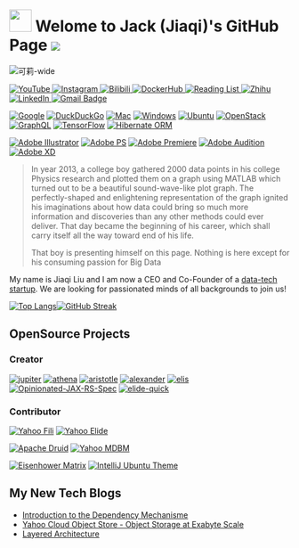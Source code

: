 <img src="https://emojis.slackmojis.com/emojis/images/1531849430/4246/blob-sunglasses.gif?1531849430" width="40"/> Welome to Jack (Jiaqi)'s GitHub Page ![](https://user-images.githubusercontent.com/16126939/174438007-b9adae25-baf8-42a7-bf39-83786435d397.gif)
========================================================================================================================================

![可莉-wide](https://user-images.githubusercontent.com/16126939/174437781-90b4808c-3033-470f-a286-7a174810fe2e.png)

[ ![YouTube](https://img.shields.io/badge/YouTube-FF0100?style=for-the-badge&logo=AdblockPlus&logoColor=white
) ](https://www.youtube.com/channel/UCftjbMLuz4ohH5v-hpZbt5w)
[ ![Instagram](https://img.shields.io/badge/Instagram-purple?style=for-the-badge&logo=instagram&logoColor=white
) ](https://www.instagram.com/jack20191124/)
[ ![Bilibili](https://img.shields.io/badge/Bilibili-00A1D6?style=for-the-badge&logo=bilibili&logoColor=white
) ](https://space.bilibili.com/1771839550)
[ ![DockerHub](https://img.shields.io/badge/DockerHub-2596EC?style=for-the-badge&logo=docker&logoColor=white
) ](https://hub.docker.com/r/jack20191124/)
[ ![Reading List](https://img.shields.io/badge/Reading%20List-0166FF?style=for-the-badge&logo=trello&logoColor=white
) ](https://trello.com/b/8OIIoyrS)
[ ![Zhihu](https://img.shields.io/badge/Zhihu-0166FF?style=for-the-badge&logo=zhihu&logoColor=white
) ](https://www.zhihu.com/people/jack20191124)
[ ![LinkedIn](https://img.shields.io/badge/LinkedIn-0A66C2?logo=linkedin&logoColor=white&style=for-the-badge
) ](https://www.linkedin.com/in/jack20191124/)
[![Gmail Badge](https://img.shields.io/badge/-jack20220723-c14438?style=for-the-badge&logo=Gmail&logoColor=white&link=mailto:jack20220723@gmail.com)](mailto:jack20220723@gmail.com)

[![Google](https://img.shields.io/badge/Google-deleted-inactive?style=for-the-badge&logo=google&logoColor=white)](https://github.com/tycrek/degoogle)
[![DuckDuckGo](https://img.shields.io/badge/DuckDuckGo-BEATS%20GOOGLE-active?style=for-the-badge&logo=duckduckgo&logoColor=white)](https://duckduckgo.com/)
[![Mac](https://img.shields.io/badge/macOS-informational?style=for-the-badge&logo=apple&logoColor=white)](https://en.wikipedia.org/wiki/MacOS)
[![Windows](https://img.shields.io/badge/Windows-0078D6?style=for-the-badge&logo=windows&logoColor=white)](https://en.wikipedia.org/wiki/Microsoft_Windows)
[![Ubuntu](https://img.shields.io/badge/Ubuntu-E95420?style=for-the-badge&logo=ubuntu&logoColor=white)](https://ubuntu.com/desktop)
[![OpenStack](https://img.shields.io/badge/OpenStack-EA1F45?style=for-the-badge&logo=OpenStack&logoColor=white
)](https://youtu.be/locCs2Duk5U)
[![GraphQL](https://img.shields.io/badge/GraphQL-DF0297?style=for-the-badge&logo=GraphQL&logoColor=white
)](https://graphql.org/)
[![TensorFlow](https://img.shields.io/badge/TensorFlow-FF6F00?style=for-the-badge&logo=tensorflow&logoColor=white
)](https://www.tensorflow.org/)
[![Hibernate ORM](https://img.shields.io/badge/Hibernate-59666C?style=for-the-badge&logo=Hibernate&logoColor=white)](https://hibernate.org/orm/)

[![Adobe Illustrator](https://img.shields.io/badge/Adobe%20Illustrator-FF9A00?style=for-the-badge&logo=adobe%20illustrator&logoColor=white)]()
[![Adobe PS](https://img.shields.io/badge/Adobe%20Photoshop-31A8FF?style=for-the-badge&logo=Adobe%20Photoshop&logoColor=black)](https://www.youtube.com/playlist?list=PL-CLnI8tPXu85VjEdXIvWVZONw4UbxVhN)
[![Adobe Premiere](https://img.shields.io/badge/Adobe%20Premiere%20Pro-9999FF?style=for-the-badge&logo=Adobe%20Premiere%20Pro&logoColor=white)](https://www.youtube.com/playlist?list=PL-CLnI8tPXu8lFklDi1SVDCbvtMdH_nc_)
[![Adobe Audition](https://img.shields.io/badge/Adobe%20Audition-9999FF?style=for-the-badge&logo=adobe%20audition&logoColor=white)]()
[![Adobe XD](https://img.shields.io/badge/Adobe%20XD-470137?style=for-the-badge&logo=Adobe%20XD&logoColor=#FF61F6)](https://www.youtube.com/playlist?list=PL-CLnI8tPXu-1OTN58mmJMqlFgsnQ4uTG)

> In year 2013, a college boy gathered 2000 data points in his college Physics research and plotted them on a graph using MATLAB which turned out to be a beautiful sound-wave-like plot graph. The perfectly-shaped and enlightening representation of the graph ignited his imaginations about how data could bring so much more information and discoveries than any other methods could ever deliver. That day became the beginning of his career, which shall carry itself all the way toward end of his life.
>
> That boy is presenting himself on this page. Nothing is here except for his consuming passion for Big Data

My name is Jiaqi Liu and I am now a CEO and Co-Founder of a [data-tech startup](https://github.com/stealth-tech-startup). We are looking for passionated minds of all backgrounds to join us!

[![Top Langs](https://github-readme-stats.vercel.app/api/top-langs/?username=QubitPi&count_private=true&theme=vue&hide_border=true&show_icons=true)](https://github.com/QubitPi?tab=repositories)[![GitHub Streak](http://github-readme-streak-stats.herokuapp.com?user=QubitPi&theme=vue&hide_border=true&date_format=M%20j%5B%2C%20Y%5D)](https://git.io/streak-stats)

OpenSource Projects
-------------------

### Creator

[![jupiter](https://github-readme-stats.vercel.app/api/pin/?username=QubitPi&repo=jupiter&show_owner=true&theme=vue)](https://github.com/QubitPi/jupiter)
[![athena](https://github-readme-stats.vercel.app/api/pin/?username=QubitPi&repo=athena&show_owner=true&theme=vue)](https://github.com/QubitPi/athena)
[![aristotle](https://github-readme-stats.vercel.app/api/pin/?username=QubitPi&repo=aristotle&show_owner=true&theme=vue)](https://github.com/QubitPi/aristotle)
[![alexander](https://github-readme-stats.vercel.app/api/pin/?username=QubitPi&repo=alexander&show_owner=true&theme=vue)](https://github.com/QubitPi/alexander)
[![elis](https://github-readme-stats.vercel.app/api/pin/?username=QubitPi&repo=elis&show_owner=true&theme=vue)](https://github.com/QubitPi/elis)
[![Opinionated-JAX-RS-Spec](https://github-readme-stats.vercel.app/api/pin/?username=QubitPi&repo=Opinionated-JAX-RS-Spec&show_owner=true&theme=vue)](https://github.com/QubitPi/Opinionated-JAX-RS-Spec)
[![elide-quick](https://github-readme-stats.vercel.app/api/pin/?username=QubitPi&repo=elide-quick&show_owner=true&theme=vue)](https://github.com/QubitPi/elide-quick)

### Contributor

[![Yahoo Fili](https://github-readme-stats.vercel.app/api/pin/?username=yahoo&repo=fili&show_owner=true&theme=vue)](https://github.com/yahoo/fili)
[![Yahoo Elide](https://github-readme-stats.vercel.app/api/pin/?username=yahoo&repo=elide&show_owner=true&theme=vue)](https://github.com/yahoo/elide)

[![Apache Druid](https://github-readme-stats.vercel.app/api/pin/?username=apache&repo=druid&show_owner=true&theme=vue)](https://github.com/apache/druid)
[![Yahoo MDBM](https://github-readme-stats.vercel.app/api/pin/?username=QubitPi&repo=mdbm&show_owner=true&theme=vue)](https://github.com/yahoo/mdbm)

[![Eisenhower Matrix](https://github-readme-stats.vercel.app/api/pin/?username=QubitPi&repo=time-management-eisenhower-matrix&show_owner=true&theme=vue)](https://github.com/QubitPi/time-management-eisenhower-matrix)
[![IntelliJ Ubuntu Theme](https://github-readme-stats.vercel.app/api/pin/?username=QubitPi&repo=intellij-theme-ubuntu&show_owner=true&theme=vue)](https://github.com/QubitPi/intellij-theme-ubuntu)

My New Tech Blogs
-----------------

<!-- BLOG-POST-LIST:START -->
- [Introduction to the Dependency Mechanisme](https://qubitpi.github.io/jersey-guide/2022/06/13/maven-dependency-management.html)
- [Yahoo Cloud Object Store - Object Storage at Exabyte Scale](https://qubitpi.github.io/jersey-guide/2022/05/12/yahoo-object-storage.html)
- [Layered Architecture](https://qubitpi.github.io/jersey-guide/2022/05/05/layered-architecture.html)
<!-- BLOG-POST-LIST:END -->
